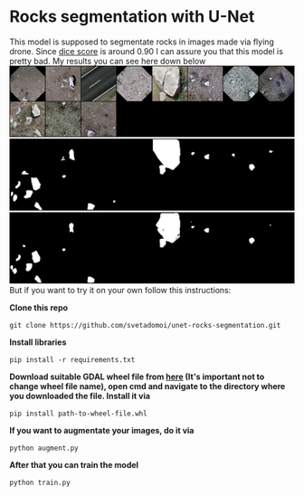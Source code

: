 # Rocks segmentation with U-Net
This model is supposed to segmentate rocks in images made via flying drone. Since [dice score](https://en.wikipedia.org/wiki/S%C3%B8rensen%E2%80%93Dice_coefficient) is around 0.90 I can assure you that this model is pretty bad. 
My results you can see here down below
![Original images](img/16_orig.png)
![True masks](img/16_true.png)
![Predicted masks](img/16_pred.png)
But if you want to try it on your own follow this instructions:

**Clone this repo**
```
git clone https://github.com/svetadomoi/unet-rocks-segmentation.git
```
**Install libraries**
```
pip install -r requirements.txt
```

**Download suitable GDAL wheel file from [here](https://www.lfd.uci.edu/~gohlke/pythonlibs/#gdal) (It's important not to change wheel file name), open cmd and navigate to the directory where you downloaded the file. Install it via**
```
pip install path-to-wheel-file.whl
```

**If you want to augmentate your images, do it via**
```
python augment.py
```
**After that you can train the model**
```
python train.py
```